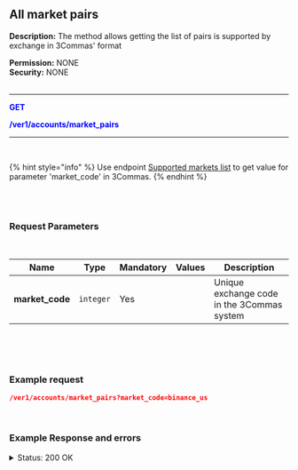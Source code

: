 ## All market pairs<br>

**Description:** The method allows getting the list of pairs is supported by exchange in 3Commas' format<br>


**Permission:** NONE<br>
**Security:** NONE<br>
<br>

-------- 

<mark style="color:blue;background-color:white"> **GET**

<mark style="color:blue;background-color:white"> **/ver1/accounts/market_pairs**

-------- 

<br> 

{% hint style="info" %}
Use endpoint [Supported markets list](Market%20data/1.Supported%20markets%20list.md) to get value for parameter 'market_code' in 3Commas.
{% endhint %}

<br>
<br>

### Request Parameters<br>
<br>

| Name | Type |	Mandatory |	Values	| Description|
|------|------|-----------|-----------------|------------|
|**market_code**  | `integer` | Yes |	| Unique exchange code in the 3Commas system|

<br>
<br>
<br>

### Example request<br>

```json
/ver1/accounts/market_pairs?market_code=binance_us
```
<br>

### Example Response and errors<br>
<details>
<summary>Status: 200 OK</summary>

```json
[
"BTC_ETH",
"BTC_LTC",
"BTC_BNB",
"BTC_NEO",
"ETH_QTUM",
"ETH_EOS",
"ETH_SNT",
"ETH_BNT",
"BTC_GAS",
"ETH_BNB",
"USDT_BTC",
]
```

</details>




